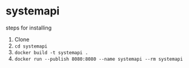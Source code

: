 # systemapi

steps for installing

1. Clone
2. `cd systemapi`
3. `docker build -t systemapi .`
4. `docker run --publish 8080:8080 --name systemapi --rm systemapi`
